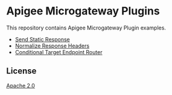 # Apigee Microgateway Plugins

This repository contains Apigee Microgateway Plugin examples.

- [Send Static Response](/send-static-response)
- [Normalize Response Headers](/normalize-response-headers)
- [Conditional Target Endpoint Router](/conditional-target-endpoint-router)

## License

[Apache 2.0](https://www.apache.org/licenses/LICENSE-2.0)